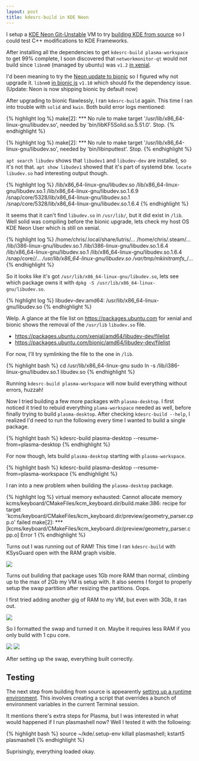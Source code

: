 ```yaml
---
layout: post
title: kdesrc-build in KDE Neon
---
```


I setup a [KDE Neon Git-Unstable](https://files.kde.org/neon/images/neon-devedition-gitunstable/current/) VM to try [building KDE from source](https://community.kde.org/Guidelines_and_HOWTOs/Build_from_source) so I could test C++ modifications to KDE Frameworks.

After installing all the dependencies to get `kdesrc-build plasma-workspace` to get 99% complete, I soon discovered that `networkmonitor-qt` would not build since `libnm0` (managed by ubuntu) was `v1.2` [in xenial](https://packages.ubuntu.com/xenial/libnm0).

I'd been meaning to try the [Neon update to bionic](https://community.kde.org/Neon/BionicUpgrades) so I figured why not upgrade it. `libnm0` [in bionic is](https://packages.ubuntu.com/bionic/libnm0) `v1.10` which should fix the dependency issue. (Update: Neon is now shipping bionic by default now)

After upgrading to bionic flawlessly, I ran `kdesrc-build` again. This time I ran into trouble with `solid` and `kwin`. Both build error logs mentioned:

{% highlight log %}
make[2]: *** No rule to make target '/usr/lib/x86_64-linux-gnu/libudev.so', needed by 'bin/libKF5Solid.so.5.51.0'. Stop.
{% endhighlight %}

{% highlight log %}
make[2]: *** No rule to make target '/usr/lib/x86_64-linux-gnu/libudev.so', needed by 'bin/libinputtest'. Stop.
{% endhighlight %}

`apt search libudev` shows that `libudev1` and `libudev-dev` are installed, so it's not that. `apt show libudev1` showed that it's part of systemd btw. `locate libudev.so` had interesting output though.

{% highlight log %}
/lib/x86_64-linux-gnu/libudev.so
/lib/x86_64-linux-gnu/libudev.so.1
/lib/x86_64-linux-gnu/libudev.so.1.6.9
/snap/core/5328/lib/x86_64-linux-gnu/libudev.so.1
/snap/core/5328/lib/x86_64-linux-gnu/libudev.so.1.6.4
{% endhighlight %}

It seems that it can't find `libudev.so` in `/usr/lib/`, but it did exist in `/lib`. Well solid was compiling before the bionic upgrade, lets check my host OS KDE Neon User which is still on xenial.

{% highlight log %}
/home/chris/.local/share/lutris/...
/home/chris/.steam/...
/lib/i386-linux-gnu/libudev.so.1
/lib/i386-linux-gnu/libudev.so.1.6.4
/lib/x86_64-linux-gnu/libudev.so.1
/lib/x86_64-linux-gnu/libudev.so.1.6.4
/snap/core/*/...
/usr/lib/x86_64-linux-gnu/libudev.so
/var/tmp/mkinitramfs_*/...
{% endhighlight %}

So it looks like it's got `/usr/lib/x86_64-linux-gnu/libudev.so`, lets see which package owns it with `dpkg -S /usr/lib/x86_64-linux-gnu/libudev.so`.

{% highlight log %}
libudev-dev:amd64: /usr/lib/x86_64-linux-gnu/libudev.so
{% endhighlight %}

Welp. A glance at the file list on <https://packages.ubuntu.com> for xenial and bionic shows the removal of the `/usr/lib` `libudev.so` file.

* <https://packages.ubuntu.com/xenial/amd64/libudev-dev/filelist>
* <https://packages.ubuntu.com/bionic/amd64/libudev-dev/filelist>

For now, I'll try symlinking the file to the one in `/lib`.

{% highlight bash %}
cd /usr/lib/x86_64-linux-gnu
sudo ln -s /lib/i386-linux-gnu/libudev.so.1 libudev.so
{% endhighlight %}

Running `kdesrc-build plasma-workspace` will now build everything without errors, huzzah!

Now I tried building a few more packages with `plasma-desktop`. I first noticed it tried to rebuid everything `plama-workspace` needed as well, before finally trying to build `plasma-desktop`. After checking `kdesrc-build --help`, I realized I'd need to run the following every time I wanted to build a single package.

{% highlight bash %}
kdesrc-build plasma-desktop --resume-from=plasma-desktop
{% endhighlight %}

For now though, lets build `plasma-desktop` starting with `plasma-workspace`.

{% highlight bash %}
kdesrc-build plasma-desktop --resume-from=plasma-workspace
{% endhighlight %}

I ran into a new problem when building the `plasma-desktop` package.

{% highlight log %}
virtual memory exhausted: Cannot allocate memory
kcms/keyboard/CMakeFiles/kcm_keyboard.dir/build.make:386: recipe for target 'kcms/keyboard/CMakeFiles/kcm_keyboard.dir/preview/geometry_parser.cpp.o' failed
make[2]: *** [kcms/keyboard/CMakeFiles/kcm_keyboard.dir/preview/geometry_parser.cpp.o] Error 1
{% endhighlight %}

Turns out I was running out of RAM! This time I ran `kdesrc-build` with KSysGuard open with the RAM graph visible.

![](https://i.imgur.com/7jBMHMC.png)

Turns out building that package uses 1Gb more RAM than normal, climbing up to the max of 2Gb my VM is setup with. It also seems I forgot to properly setup the swap partition after resizing the partitions. Oops.

I first tried adding another gig of RAM to my VM, but even with 3Gb, it ran out.

![](https://i.imgur.com/rTk5fRJ.png)

So I formatted the swap and turned it on. Maybe it requires less RAM if you only build with 1 cpu core.

![](https://i.imgur.com/7DRoXDQ.png)
![](https://i.imgur.com/bI1n7vQ.png)

After setting up the swap, everything built correctly.

## Testing

The next step from building from source is appearently [setting up a runtime environment](https://community.kde.org/Guidelines_and_HOWTOs/Build_from_source#Set_up_the_runtime_environment). This involves creating a script that overrides a bunch of environment variables in the current Terminal session.

It mentions there's extra steps for Plasma, but I was interested in what would happened if I run plasmashell now? Well I tested it with the following:

{% highlight bash %}
source ~/kde/.setup-env
killall plasmashell; kstart5 plasmashell
{% endhighlight %}

Suprisingly, everything loaded okay.

